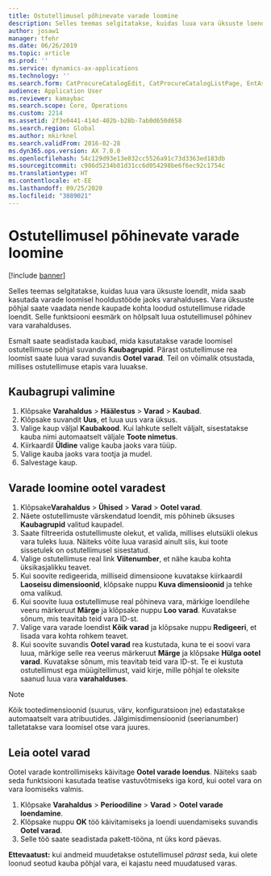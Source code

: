 ```yaml
---
title: Ostutellimusel põhinevate varade loomine
description: Selles teemas selgitatakse, kuidas luua vara üksuste loendit, mida saab kasutada varade loomisel hooldustööde jaoks varahalduses.
author: josaw1
manager: tfehr
ms.date: 06/26/2019
ms.topic: article
ms.prod: ''
ms.service: dynamics-ax-applications
ms.technology: ''
ms.search.form: CatProcureCatalogEdit, CatProcureCatalogListPage, EntAssetObjectItem, EntAssetPendingAssets
audience: Application User
ms.reviewer: kamaybac
ms.search.scope: Core, Operations
ms.custom: 2214
ms.assetid: 2f3e0441-414d-402b-b28b-7ab0d650d658
ms.search.region: Global
ms.author: mkirknel
ms.search.validFrom: 2016-02-28
ms.dyn365.ops.version: AX 7.0.0
ms.openlocfilehash: 54c129d93e13e032cc5526a91c73d3363ed183db
ms.sourcegitcommit: c986d5234b81d31cc6d054298be6f6ec92c1754c
ms.translationtype: HT
ms.contentlocale: et-EE
ms.lasthandoff: 09/25/2020
ms.locfileid: "3889021"
---
```

# <a name="create-assets-based-on-purchase-orders"></a>Ostutellimusel põhinevate varade loomine

[!include [banner](../../includes/banner.md)]

 

Selles teemas selgitatakse, kuidas luua vara üksuste loendit, mida saab kasutada varade loomisel hooldustööde jaoks varahalduses. Vara üksuste põhjal saate vaadata nende kaupade kohta loodud ostutellimuse ridade loendit. Selle funktsiooni eesmärk on hõlpsalt luua ostutellimusel põhinev vara varahalduses.

Esmalt saate seadistada kaubad, mida kasutatakse varade loomisel ostutellimuse põhjal suvandis **Kaubagrupid**. Pärast ostutellimuse rea loomist saate luua varad suvandis **Ootel varad**. Teil on võimalik otsustada, millises ostutellimuse etapis vara luuakse.


## <a name="select-asset-items"></a>Kaubagrupi valimine

1. Klõpsake **Varahaldus** > **Häälestus** > **Varad** > **Kaubad**.
2. Klõpsake suvandit **Uus**, et luua uus vara üksus.
3. Valige kaup väljal **Kaubakood**. Kui lahkute sellelt väljalt, sisestatakse kauba nimi automaatselt väljale **Toote nimetus**.
4. Kiirkaardil **Üldine** valige kauba jaoks vara tüüp.
5. Valige kauba jaoks vara tootja ja mudel.
6. Salvestage kaup.


## <a name="create-assets-from-pending-assets"></a>Varade loomine ootel varadest

1. Klõpsake**Varahaldus** > **Ühised** > **Varad** > **Ootel varad**.
2. Näete ostutellimuste värskendatud loendit, mis põhineb üksuses **Kaubagrupid** valitud kaupadel.
3. Saate filtreerida ostutellimuste olekut, et valida, millises elutsükli olekus vara tuleks luua. Näiteks võite luua varasid ainult siis, kui toote sissetulek on ostutellimusel sisestatud.
4. Valige ostutellimuse real link **Viitenumber**, et nähe kauba kohta üksikasjalikku teavet.
5. Kui soovite redigeerida, milliseid dimensioone kuvatakse kiirkaardil **Laoseisu dimensioonid**, klõpsake nuppu **Kuva dimensioonid** ja tehke oma valikud.
6. Kui soovite luua ostutellimuse real põhineva vara, märkige loendilehe veeru märkeruut **Märge** ja klõpsake nuppu **Loo varad**. Kuvatakse sõnum, mis teavitab teid vara ID-st.
7. Valige vara varade loendist **Kõik varad** ja klõpsake nuppu **Redigeeri**, et lisada vara kohta rohkem teavet.
8. Kui soovite suvandis **Ootel varad** rea kustutada, kuna te ei soovi vara luua, märkige selle rea veerus märkeruut **Märge** ja klõpsake **Hülga ootel varad**. Kuvatakse sõnum, mis teavitab teid vara ID-st. Te ei kustuta ostutellimust ega müügitellimust, vaid kirje, mille põhjal te oleksite saanud luua vara **varahalduses**.

>[!NOTE]
>Kõik tootedimensioonid (suurus, värv, konfiguratsioon jne) edastatakse automaatselt vara atribuutides. Jälgimisdimensioonid (seerianumber) talletatakse vara loomisel otse vara juures.


## <a name="find-pending-assets"></a>Leia ootel varad

Ootel varade kontrollimiseks käivitage **Ootel varade loendus**. Näiteks saab seda funktsiooni kasutada teatise vastuvõtmiseks iga kord, kui ootel vara on vara loomiseks valmis.

1. Klõpsake **Varahaldus** > **Perioodiline** > **Varad** > **Ootel varade loendamine**.
2. Klõpsake nuppu **OK** töö käivitamiseks ja loendi uuendamiseks suvandis **Ootel varad**.
3. Selle töö saate seadistada pakett-tööna, nt üks kord päevas.

**Ettevaatust:** kui andmeid muudetakse ostutellimusel *pärast* seda, kui olete loonud seotud kauba põhjal vara, ei kajastu need muudatused varas.
